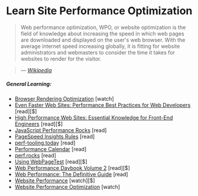 # Learn Site Performance Optimization

> Web performance optimization, WPO, or website optimization is the field of knowledge about increasing the speed in which web pages are downloaded and displayed on the user's web browser. With the average internet speed increasing globally, it is fitting for website administrators and webmasters to consider the time it takes for websites to render for the visitor.

><cite>&#8212; [Wikipedia](https://en.wikipedia.org/wiki/Web_performance_optimization)</cite>

##### General Learning:

* [Browser Rendering Optimization](https://www.udacity.com/course/browser-rendering-optimization--ud860) [watch]
* [Even Faster Web Sites: Performance Best Practices for Web Developers](https://www.amazon.com/Even-Faster-Web-Sites-Performance/dp/0596522304?&_encoding=UTF8&tag=frontend-handbook-20&linkCode=ur2&linkId=4fe6a82bbf727209ba337ecaa0e516bc&camp=1789&creative=9325) [read][$]
* [High Performance Web Sites: Essential Knowledge for Front-End Engineers](https://www.amazon.com/High-Performance-Web-Sites-Essential/dp/0596529309/?&_encoding=UTF8&tag=frontend-handbook-20&linkCode=ur2&linkId=e93ab3ea06b7e3e93ee0d868249d0e3f&camp=1789&creative=9325) [read][$]
* [JavaScript Performance Rocks](http://javascriptrocks.com/) [read]
* [PageSpeed Insights Rules](https://developers.google.com/speed/docs/insights/rules) [read]
* [perf-tooling.today](http://www.perf-tooling.today/) [read]
* [Performance Calendar](http://calendar.perfplanet.com) [read]
* [perf.rocks](http://perf.rocks/) [read]
* [Using WebPageTest](https://www.amazon.com/Using-WebPageTest-Rick-Viscomi/dp/1491902590/ref=sr_1_1?&_encoding=UTF8&tag=frontend-handbook-20&linkCode=ur2&linkId=91a76d5d4b4f47cf4e0d1392cc9cea30&camp=1789&creative=9325) [read][$]
* [Web Performance Daybook Volume 2](https://www.amazon.com/Web-Performance-Daybook-Techniques-Optimizing/dp/1449332919/?&_encoding=UTF8&tag=frontend-handbook-20&linkCode=ur2&linkId=59e32c394c2377bb17af1d801b924d1d&camp=1789&creative=9325) [read][$]
* [Web Performance: The Definitive Guide](http://shop.oreilly.com/product/0636920032427.do) [read]
* [Website Performance](https://frontendmasters.com/courses/website-performance/) [watch][$]
* [Website Performance Optimization](https://www.udacity.com/course/website-performance-optimization--ud884) [watch]




















 






